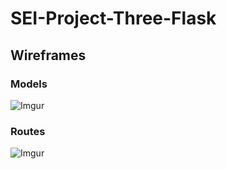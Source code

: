 # SEI-Project-Three-Flask

## Wireframes

### Models

![Imgur](https://i.imgur.com/QHPrGme.jpg)

### Routes

![Imgur](https://i.imgur.com/oABxNK9.jpg)
